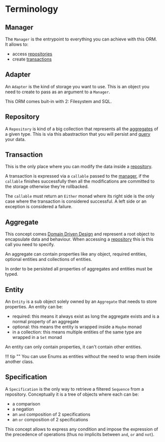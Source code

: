 # Terminology

## Manager

The `Manager` is the entrypoint to everything you can achieve with this ORM. It allows to:

- access [repositories](#repository)
- create [transactions](#transaction)

## Adapter

An `Adapter` is the kind of storage you want to use. This is an object you need to create to pass as an argument to a `Manager`.

This ORM comes buit-in with 2: Filesystem and SQL.

## Repository

A `Repository` is kind of a big collection that represents all the [aggregates](#aggregate) of a given type. This is via this abastraction that you will persist and [query](#specification) your data.

## Transaction

This is the only place where you can modify the data inside a [repository](#repository).

A transaction is expressed via a `callable` passed to the [manager](#manager), if the `callable` finishes successfully then all the modifications are committed to the storage otherwise they're rollbacked.

The `callable` must return an `Either` monad where its right side is the only case where the transaction is considered successful. A left side or an exception is considered a failure.

## Aggregate

This concept comes [Domain Driven Design](https://en.wikipedia.org/wiki/Domain-driven_design) and represent a root object to encapsulate data and behaviour. When accessing a [repository](#repository) this is this call you need to specify.

An aggregate can contain properties like any object, required entities, optional entities and collections of entities.

In order to be persisted all properties of aggregates and entities must be typed.

## Entity

An `Entity` is a sub object solely owned by an `Aggregate` that needs to store properties. An entity can be:
- required: this means it always exist as long the aggregate exists and is a normal property of an aggregate
- optional: this means the entity is wrapped inside a `Maybe` monad
- in a collection: this means multiple entities of the same type are wrapped in a `Set` monad

An entity can only contain properties, it can't contain other entities.

!!! tip ""
    You can use Enums as entities without the need to wrap them inside another class.

## Specification

A `Specification` is the only way to retrieve a filtered `Sequence` from a repository. Conceptually it is a tree of objects where each can be:

- a comparison
- a negation
- an `and` composition of 2 specifications
- an `or` composition of 2 specifications

This concept allows to express any condition and impose the expression of the precedence of operations (thus no implicits between `and`, `or` and `not`).
